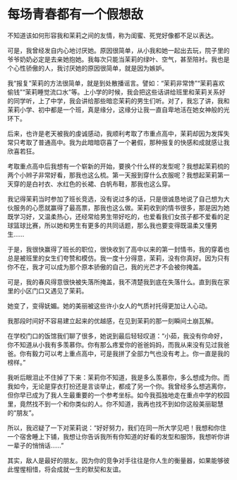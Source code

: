 # 每场青春都有一个假想敌

不知道该如何形容我和茉莉之间的友情，称为闺蜜、死党好像都不足以表达。

可是，我曾经发自内心地讨厌她。原因很简单，从小我和她一起出去玩，院子里的爷爷奶奶必定是去亲她抱她。我每次只能当茉莉的绿叶、空气，甚至陪衬。我也是个心性骄傲的人，我讨厌她的原因很简单，就是因为嫉妒。

我“报复”茉莉的方法很简单，就是到处散播谣言。譬如：“茉莉非常馋”“茉莉喜欢偷钱”“茉莉睡觉流口水”等。上小学的时候，我会把这些话讲给班里和茉莉关系好的同学听，上了中学，我会讲给那些暗恋茉莉的男生们听。对了，我忘了讲，我和茉莉小学、初中都是一个班，真是缘分，这缘分让我一直自卑地活在她女神般的光环下。

后来，也许是老天被我的虔诚感动，我顺利考取了市重点高中，茉莉却因为发挥失常只考取了普通高中。我为此暗暗窃喜了一个暑假，那种报复的快感和成就感让我欣喜若狂。

考取重点高中后我想有一个崭新的开始，要换个什么样的发型呢？我想起茉莉梳的两个小辫子非常好看，那我也这么梳。第一天报到穿什么衣服呢？我想起茉莉第一天穿的是白衬衣、水红色的长裙、白帆布鞋，那我也这么穿。

我记得茉莉当时参加了班长竞选，没有说过多的话，只是很诚恳地说了自己想为大伙服务的心愿就赢得了最高票，那我也这么做。茉莉收到的情书很多，那是因为她既学习好，又温柔热心，还经常给男生带好吃的，也爱看我们女孩子都不爱看的足球篮球比赛，所以她和男生有更多的共同话题，那么我也要变得既温柔又懂男生……

于是，我很快赢得了班长的职位，很快收到了高中以来的第一封情书，我的穿着也总是被班里的女生们夸赞和模仿。我一度十分得意，茉莉，没有你真好。因为只有你不在，我才可以成为那个原本骄傲的自己，我的光芒才不会被你掩盖。

可是，我的春风得意很快被失落所掩盖，我不清楚我到底在失落什么。直到我在家里的小区门口又遇见了茉莉。

她变了，变得妩媚。她的美丽被这些许小女人的气质衬托得更加让人心动。

我那段时间好不容易建立起来的优越感，在见到茉莉的那一刻瞬间土崩瓦解。

在学校门口的饭馆我们聊了很多，她说到最后轻轻叹道：“小茹，我没有你命好，你不知道从小我有多羡慕你。你有那么疼爱你的爸爸妈妈，而我从来没有见过我爸爸。你有毅力可以考上重点高中，可是我拼了全部力气也没有考上。你一直是我的榜样。”

我听后眼泪止不住掉了下来：茉莉你不知道，我是多么羡慕你，多么想成为你。而我如今，无论是穿衣打扮还是言谈举止，都成了另一个你。我曾经多么想逃离你，但你早已成为了我人生最重要的一个参考坐标。如今我孤独地走在重点中学的校园里，竟然找不到一个和你类似的人。你不知道，我再也找不到如你这般美丽聪慧的“朋友”。

所以，我迟疑了一下对茉莉说：“好好努力，我们在同一所大学见吧！我想和你住一个宿舍睡上下铺，我想让你告诉我所有你知道的好看的发型和服饰，我想听你讲一辈子的悄悄话……”

其实，敌人是最好的朋友。因为你的竞争对手往往是你人生的衡量器，如果能够彼此惺惺相惜，将会成就一生的默契和友谊。